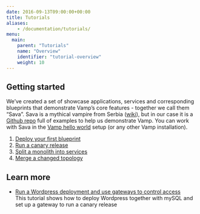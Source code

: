 ```yaml
---
date: 2016-09-13T09:00:00+00:00
title: Tutorials
aliases:
    - /documentation/tutorials/
menu:
  main:
    parent: "Tutorials"
    name: "Overview"
    identifier: "tutorial-overview"
    weight: 10
---
```


## Getting started
We’ve created a set of showcase applications, services and corresponding blueprints that demonstrate Vamp’s core features - together we call them “Sava”. Sava is a mythical vampire from Serbia ([wiki](http://en.wikipedia.org/wiki/Sava_Savanovi%C4%87)), but in our case it is a [Github repo](https://github.com/magneticio/sava) full of examples to help us demonstrate Vamp.
You can work with Sava in the [Vamp hello world](/documentation/installation/hello-world/) setup (or any other Vamp installation).

1. [Deploy your first blueprint](/documentation/tutorials/deploy-your-first-blueprint/)
2. [Run a canary release](/documentation/tutorials/run-a-canary-release/)
3. [Split a monolith into services](/documentation/tutorials/split-a-monolith/)
4. [Merge a changed topology](/documentation/tutorials/merge-and-delete/)


## Learn more
* [Run a Wordpress deployment and use gateways to control access](/documentation/tutorials/deploy-wordpress-and-mysql)  
This tutorial shows how to deploy Wordpress together with mySQL and set up a gateway to run a canary release
